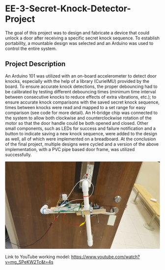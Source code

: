# EE-3-Secret-Knock-Detector-Project
The goal of this project was to design and fabricate a device that could unlock a door after receiving a specific secret knock sequence. 
To establish portability, a mountable design was selected and an Arduino was used to control the entire system. 

## Project Description
An Arduino 101 was utilized with an on-board accelerometer to detect door knocks, especially with the help of a library (CurieIMU)
provided by the board. To ensure accurate knock detections, the proper debouncing had to be calibrated by testing different debouncing
times (minimum time interval between consecutive knocks to reduce effects of extra vibrations, etc.); to ensure accurate knock comparisons
with the saved secret knock sequence, times between knocks were read and mapped to a set range for easy comparison (see code for more 
detail). An H-bridge chip was connected to the system to allow both clockwise and counterclockwise rotation of the motor so that the door 
handle could be both opened and closed. Other small components, such as LEDs for success and failure notification and a button to indicate 
saving a new knock sequence, were added to the design as well, all of which were implemented on a breadboard.
At the conclusion of the final project, multiple designs were cycled and a version of the above implementation, with a PVC pipe based door
frame, was utilized successfully.

![alt text](knock_detect.jpg)

Link to YouTube working model: https://www.youtube.com/watch?v=mg_SPeKW2Tc&t=4s

